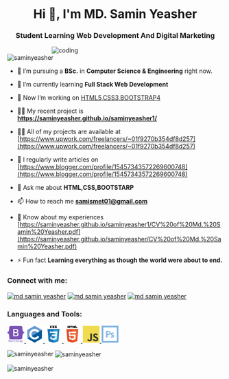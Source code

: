 <h1 align="center">Hi 👋, I'm MD. Samin Yeasher</h1>
<h3 align="center">Student Learning Web Development And Digital Marketing</h3>
<img align="right" alt="coding" width="400" src="https://cdn.dribbble.com/users/1876781/screenshots/6169542/web_character.gif">

<p align="left"> <img src="https://komarev.com/ghpvc/?username=saminyeasher&label=Profile%20views&color=0e75b6&style=flat" alt="saminyeasher" /> </p>

- 🔭 I’m pursuing a **BSc.** in **Computer Science & Engineering** right now.

- 🌱 I’m currently learning **Full Stack Web Development**

- 👯 Now I’m working on [HTML5,CSS3,BOOTSTRAP4](https://saminyeasher.github.io/saminyeasher1/)

- 👨‍💻 My recent project is **https://saminyeasher.github.io/saminyeasher1/**

- 👨‍💻 All of my projects are available at [https://www.upwork.com/freelancers/~01f9270b354df8d257](https://www.upwork.com/freelancers/~01f9270b354df8d257)

- 📝 I regularly write articles on [https://www.blogger.com/profile/15457343572269600748](https://www.blogger.com/profile/15457343572269600748)

- 💬 Ask me about **HTML,CSS,BOOTSTARP**

- 📫 How to reach me **samismet01@gmail.com**

- 📄 Know about my experiences [https://saminyeasher.github.io/saminyeasher1/CV%20of%20Md.%20Samin%20Yeasher.pdf](https://saminyeasher.github.io/saminyeasher/CV%20of%20Md.%20Samin%20Yeasher.pdf)

- ⚡ Fun fact **Learning everything as though the world were about to end.**

<h3 align="left">Connect with me:</h3>
<p align="left">
<a href="https://linkedin.com/in/md samin yeasher" target="blank"><img align="center" src="https://raw.githubusercontent.com/rahuldkjain/github-profile-readme-generator/master/src/images/icons/Social/linked-in-alt.svg" alt="md samin yeasher" height="30" width="40" /></a>
<a href="https://fb.com/md samin yeasher" target="blank"><img align="center" src="https://raw.githubusercontent.com/rahuldkjain/github-profile-readme-generator/master/src/images/icons/Social/facebook.svg" alt="md samin yeasher" height="30" width="40" /></a>
<a href="https://instagram.com/md samin yeasher" target="blank"><img align="center" src="https://raw.githubusercontent.com/rahuldkjain/github-profile-readme-generator/master/src/images/icons/Social/instagram.svg" alt="md samin yeasher" height="30" width="40" /></a>
</p>

<h3 align="left">Languages and Tools:</h3>
<p align="left"> <a href="https://getbootstrap.com" target="_blank" rel="noreferrer"> <img src="https://raw.githubusercontent.com/devicons/devicon/master/icons/bootstrap/bootstrap-plain-wordmark.svg" alt="bootstrap" width="40" height="40"/> </a> <a href="https://www.cprogramming.com/" target="_blank" rel="noreferrer"> <img src="https://raw.githubusercontent.com/devicons/devicon/master/icons/c/c-original.svg" alt="c" width="40" height="40"/> </a> <a href="https://www.w3schools.com/css/" target="_blank" rel="noreferrer"> <img src="https://raw.githubusercontent.com/devicons/devicon/master/icons/css3/css3-original-wordmark.svg" alt="css3" width="40" height="40"/> </a> <a href="https://www.w3.org/html/" target="_blank" rel="noreferrer"> <img src="https://raw.githubusercontent.com/devicons/devicon/master/icons/html5/html5-original-wordmark.svg" alt="html5" width="40" height="40"/> </a> <a href="https://developer.mozilla.org/en-US/docs/Web/JavaScript" target="_blank" rel="noreferrer"> <img src="https://raw.githubusercontent.com/devicons/devicon/master/icons/javascript/javascript-original.svg" alt="javascript" width="40" height="40"/> </a> <a href="https://www.photoshop.com/en" target="_blank" rel="noreferrer"> <img src="https://raw.githubusercontent.com/devicons/devicon/master/icons/photoshop/photoshop-line.svg" alt="photoshop" width="40" height="40"/> </a> </p>

<p><img align="left" src="https://github-readme-stats.vercel.app/api/top-langs?username=saminyeasher&show_icons=true&locale=en&layout=compact" alt="saminyeasher" /></p>

<p>&nbsp;<img align="center" src="https://github-readme-stats.vercel.app/api?username=saminyeasher&show_icons=true&locale=en" alt="saminyeasher" /></p>

<p><img align="center" src="https://github-readme-streak-stats.herokuapp.com/?user=saminyeasher&" alt="saminyeasher" /></p>
